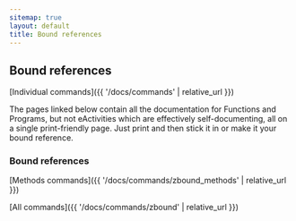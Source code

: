 ```yaml
---
sitemap: true
layout: default
title: Bound references
---
```


## Bound references

[Individual commands]({{ '/docs/commands' | relative_url }})

The pages linked below contain all the documentation for Functions and Programs, but not eActivities which are effectively self-documenting, all on a single print-friendly page. Just print and then stick it in or make it your bound reference.

### Bound references

[Methods commands]({{ '/docs/commands/zbound_methods' | relative_url }})

[All commands]({{ '/docs/commands/zbound' | relative_url }})
